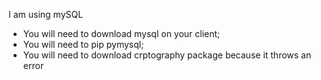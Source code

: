 I am using mySQL

* You will need to download mysql on your client;    
* You will need to pip pymysql; 
* You will need to download crptography package because it throws an error
